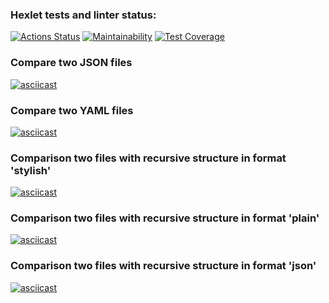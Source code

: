 ### Hexlet tests and linter status:
[![Actions Status](https://github.com/vyacheslav-pv/frontend-project-46/workflows/hexlet-check/badge.svg)](https://github.com/vyacheslav-pv/frontend-project-46/actions)
[![Maintainability](https://api.codeclimate.com/v1/badges/cb54ed6b9556db85d48a/maintainability)](https://codeclimate.com/github/vyacheslav-pv/frontend-project-46/maintainability)
[![Test Coverage](https://api.codeclimate.com/v1/badges/cb54ed6b9556db85d48a/test_coverage)](https://codeclimate.com/github/vyacheslav-pv/frontend-project-46/test_coverage)
### Compare two JSON files
[![asciicast](https://asciinema.org/a/QjquMpEcfMYwI90hvycGcPyFy.svg)](https://asciinema.org/a/QjquMpEcfMYwI90hvycGcPyFy)
### Compare two YAML files
[![asciicast](https://asciinema.org/a/S8NVWqiQYXI6SuvurvrW4aUr3.svg)](https://asciinema.org/a/S8NVWqiQYXI6SuvurvrW4aUr3)
### Comparison two files with recursive structure in format 'stylish'
[![asciicast](https://asciinema.org/a/7g5LkMA3Ni39uVIXchwPy0nUV.svg)](https://asciinema.org/a/7g5LkMA3Ni39uVIXchwPy0nUV)
### Comparison two files with recursive structure in format 'plain'
[![asciicast](https://asciinema.org/a/52sf0iwiwXoxUGOR5VBnDWipP.svg)](https://asciinema.org/a/52sf0iwiwXoxUGOR5VBnDWipP)
### Comparison two files with recursive structure in format 'json'
[![asciicast](https://asciinema.org/a/RbxpWclnHydCEX7MmVVsrrmHc.svg)](https://asciinema.org/a/RbxpWclnHydCEX7MmVVsrrmHc)